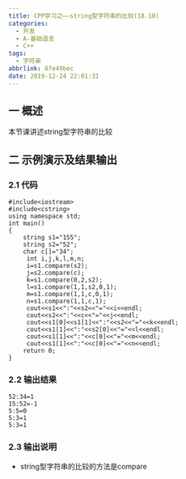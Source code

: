 ```yaml
---
title: CPP学习之——string型字符串的比较(18.10)
categories:
  - 开发
  - A-基础语言
  - C++
tags:
  - 字符串
abbrlink: 8fe49bec
date: 2019-12-24 22:01:31
---
```

## 一 概述

本节课讲述string型字符串的比较  

<!--more-->

## 二 示例演示及结果输出

### 2.1 代码

```
#include<iostream>
#include<cstring>
using namespace std;
int main()
{
	string s1="155";
	string s2="52";
	char c[]="34";
	 int i,j,k,l,m,n;
	 i=s1.compare(s2);
	 j=s2.compare(c);
	 k=s1.compare(0,2,s2);
	 l=s1.compare(1,1,s2,0,1);
	 m=s1.compare(1,1,c,0,1);
	 n=s1.compare(1,1,c,1);
	 cout<<s1<<":"<<s2<<"="<<i<<endl;
	 cout<<s2<<":"<<c<<"="<<j<<endl;
	 cout<<s1[0]<<s1[1]<<":"<<s2<<"="<<k<<endl;
	 cout<<s1[1]<<":"<<s2[0]<<"="<<l<<endl;
	 cout<<s1[1]<<":"<<c[0]<<"="<<m<<endl;
	 cout<<s1[1]<<":"<<c[0]<<"="<<n<<endl;
	return 0;
}
```

### 2.2 输出结果

```
52:34=1
15:52=-1
5:5=0
5:3=1
5:3=1
```

### 2.3 输出说明

* string型字符串的比较的方法是compare